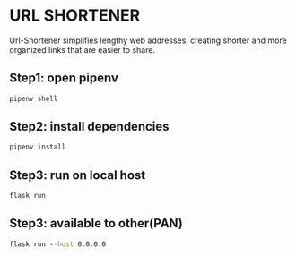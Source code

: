 # URL SHORTENER
Url-Shortener simplifies lengthy web addresses, creating shorter and more organized links that are easier to share.
## Step1: open pipenv
```cmd
pipenv shell
```

## Step2: install dependencies
```cmd
pipenv install
```

## Step3: run on local host
```cmd
flask run
```

## Step3: available to other(PAN)
```cmd
flask run --host 0.0.0.0
```
